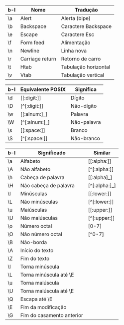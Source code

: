 
| b-l| Nome |Tradução|
|----|-------|-------|
| \a |Alert |Alerta (bipe)
| \b |Backspace| Caractere Backspace
| \e |Escape |Caractere Esc
| \f |Form feed |Alimentação
| \n |Newline |Linha nova
| \r |Carriage return| Retorno de carro
| \t |Htab |Tabulação horizontal
| \v |Vtab |Tabulação vertical

| b-l| Equivalente POSIX |Significa|
|---|---|---|
| \d |\[[:digit:]] |Dígito
| \D |\[\^[:digit:]] |Não-dígito
| \w |\[\[:alnum:]_] |Palavra
| \W |\[\^[:alnum:]_] |Não-palavra
| \s |\[[:space:]] |Branco
| \S |\[\^[:space:]] |Não-branco


| b-l| Significado |Similar|
|---|---|----|
| \a |Alfabeto |\[\[:alpha:]]|
| \A |Não alfabeto |\[\^[:alpha:]]|
| \h |Cabeça de palavra |\[\[\:alpha\]\_]|
| \H |Não cabeça de palavra |\[\^\[\:alpha\:\]\_]|
| \l |Minúsculas |\[\[\:lower\:\]\]|
| \L |Não minúsculas |\[\^\[\:lower\:\]\]|
| \u |Maiúsculas |\[\[\:upper\:\]\]
| \U |Não maiúsculas |\[\^\[\:upper\:\]\]
| \o |Número octal |\[0-7\]
| \O |Não número octal |\[^0-7\]
| \B |Não-borda|
| \A |Início do texto|
| \Z |Fim do texto|
| \l |Torna minúscula|
| \L |Torna minúscula até \E|
| \u |Torna maiúscula|
| \U |Torna maiúscula até \E|
| \Q |Escapa até \E|
| \E |Fim da modificação|
| \G |Fim do casamento anterior|

